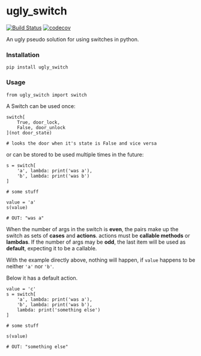 # ugly_switch
  [![Build Status](https://travis-ci.org/RoW171/ugly_switch.svg?branch=master)](https://travis-ci.org/RoW171/ugly_switch)
  [![codecov](https://codecov.io/gh/RoW171/ugly_switch/branch/master/graph/badge.svg)](https://codecov.io/gh/RoW171/ugly_switch)
  
  An ugly pseudo solution for using switches in python.
  
### Installation

    pip install ugly_switch
  
### Usage

    from ugly_switch import switch

  A Switch can be used once:
    
    switch[
        True, door_lock,
        False, door_unlock
    ](not door_state)
    
    # looks the door when it's state is False and vice versa
        
  or can be stored to be used multiple times in the future:
  
    s = switch[
        'a', lambda: print('was a'),
        'b', lambda: print('was b')
    ]
    
    # some stuff
    
    value = 'a'
    s(value)
    
    # OUT: "was a"
    
  When the number of args in the switch is **even**,
  the pairs make up the switch as sets of **cases** and **actions**.
  actions must be **callable methods** or **lambdas**.
  If the number of args may be **odd**, the last item
  will be used as **default**, expecting it to be a callable.
  
  With the example directly above, nothing will happen, if `value`
  happens to be neither `'a'` nor `'b'`.
  
  Below it has a default action.
  
    value = 'c'
    s = switch[
        'a', lambda: print('was a'),
        'b', lambda: print('was b'),
        lambda: print('something else')
    ]
    
    # some stuff
    
    s(value)
    
    # OUT: "something else"